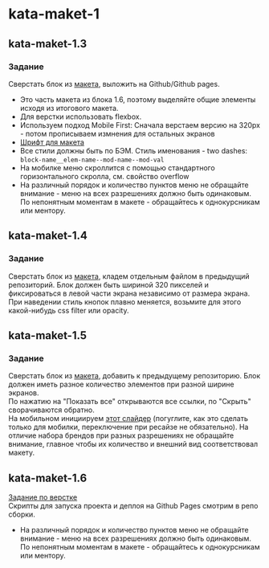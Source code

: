# kata-maket-1

## kata-maket-1.3
### Задание
Сверстать блок из [макета](https://www.figma.com/file/bZw1N2Q11xjRlRZWgpN74I/Block4), выложить на Github/Github pages.
- Это часть макета из блока 1.6, поэтому выделяйте общие элементы исходя из итогового макета.
- Для верстки использовать flexbox.
- Используем подход Mobile First: Сначала верстаем версию на 320px - потом прописываем измнения для остальных экранов
- [Шрифт для макета](https://webfonts.pro/base-web-fonts/sans-serif-grotesque/897-tt-lakes.html)
- Все стили должны быть по БЭМ. Стиль именования - two dashes: `block-name__elem-name--mod-name--mod-val`
- На мобилке меню скроллится с помощью стандартного горизонтального скролла, см. свойство overflow
- На различный порядок и количество пунктов меню не обращайте внимание - меню на всех разрешениях должно быть одинаковым. По непонятным моментам в макете - обращайтесь к однокурсникам или ментору.

## kata-maket-1.4
### Задание
Сверстать блок из [макета](https://www.figma.com/file/VcovJdfnWZ8phhsqbAUIBr/Block-5-task), кладем отдельным файлом в предыдущий репозиторий.
Блок должен быть шириной 320 пикселей и фиксироваться в левой части экрана независимо от размера экрана.
При наведении стиль кнопок плавно меняется, возьмите для этого какой-нибудь css filter или opacity.

## kata-maket-1.5
### Задание
Сверстать блок из [макета](https://www.figma.com/file/dYxTnDZa3xXgpHbcpbVm95/Block6), добавить к предыдущему репозиторию.
Блок должен иметь разное количество элементов при разной ширине экранов.  
По нажатию на "Показать все" открываются все ссылки, по "Скрыть" сворачиваются обратно.  
На мобильном инициируем [этот слайдер](https://swiperjs.com/) (погуглите, как это сделать только для мобилки, переключение при ресайзе не обязательно). На отличие набора брендов при разных разрешениях не обращайте внимание, главное чтобы их количество и внешний вид соответствовал макету.

## kata-maket-1.6
[Задание по верстке](https://gist.github.com/jm-program/b786de1a1f34b62d3c30e587fb0c3d3d)  
Скрипты для запуска проекта и деплоя на Github Pages смотрим в репо сборки.
- На различный порядок и количество пунктов меню не обращайте внимание - меню на всех разрешениях должно быть одинаковым. По непонятным моментам в макете - обращайтесь к однокурсникам или ментору.
